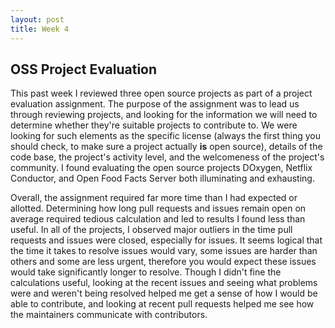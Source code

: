 ```yaml
---
layout: post
title: Week 4
---
```


## OSS Project Evaluation
This past week I reviewed three open source projects as part of a project evaluation assignment. The purpose of the assignment was to lead us through reviewing projects, and looking for the information we will need to determine whether they're suitable projects to contribute to. We were looking for such elements as the specific license (always the first thing you should check, to make sure a project actually **is** open source), details of the code base, the project's activity level, and the welcomeness of the project's community. I found evaluating the open source projects DOxygen, Netflix Conductor, and Open Food Facts Server both illuminating and exhausting.

Overall, the assignment required far more time than I had expected or allotted. Determining how long pull requests and issues remain open on average required tedious calculation and led to results I found less than useful. In all of the projects, I observed major outliers in the time pull requests and issues were closed, especially for issues. It seems logical that the time it takes to resolve issues would vary, some issues are harder than others and some are less urgent, therefore you would expect these issues would take significantly longer to resolve. Though I didn't fine the calculations useful, looking at the recent issues and seeing what problems were and weren't being resolved helped me get a sense of how I would be able to contribute, and looking at recent pull requests helped me see how the maintainers communicate with contributors.
